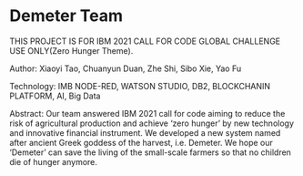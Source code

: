 # Demeter Team

THIS PROJECT IS FOR IBM 2021 CALL FOR CODE GLOBAL CHALLENGE USE ONLY(Zero Hunger Theme).

Author:
Xiaoyi Tao, Chuanyun Duan, Zhe Shi, Sibo Xie, Yao Fu

Technology: 
IMB NODE-RED, WATSON STUDIO, DB2, BLOCKCHANIN PLATFORM, AI, Big Data

Abstract:
Our team answered IBM 2021 call for code aiming to reduce the risk of agricultural production and achieve ‘zero hunger’ by new technology and innovative financial instrument. We developed a new system named after ancient Greek goddess of the harvest, i.e. Demeter. We hope our ‘Demeter’ can save the living of the small-scale farmers so that no children die of hunger anymore. 
